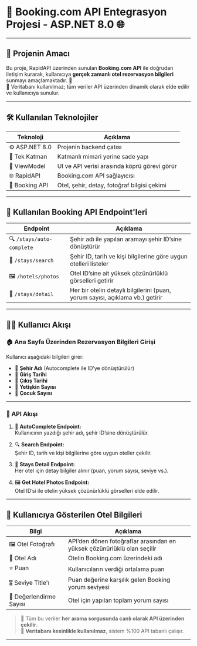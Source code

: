 # 🏨 Booking.com API Entegrasyon Projesi - ASP.NET 8.0 🌐

---

## 🚀 Projenin Amacı

Bu proje, RapidAPI üzerinden sunulan **Booking.com API** ile doğrudan iletişim kurarak, kullanıcıya **gerçek zamanlı otel rezervasyon bilgileri** sunmayı amaçlamaktadır. 🧳  
📌 Veritabanı kullanılmaz; tüm veriler API üzerinden dinamik olarak elde edilir ve kullanıcıya sunulur.

---

## 🛠️ Kullanılan Teknolojiler

| Teknoloji         | Açıklama                                           |
|------------------|---------------------------------------------------|
| ⚙️ ASP.NET 8.0     | Projenin backend çatısı                            |
| 🧱 Tek Katman       | Katmanlı mimari yerine sade yapı                  |
| 🧠 ViewModel       | UI ve API verisi arasında köprü görevi görür      |
| 🌐 RapidAPI        | Booking.com API sağlayıcısı                       |
| 🏨 Booking API     | Otel, şehir, detay, fotoğraf bilgisi çekimi       |

---

## 📡 Kullanılan Booking API Endpoint'leri

| Endpoint               | Açıklama                                                                              |
|------------------------|--------------------------------------------------------------------------------------|
| 🔍 `/stays/auto-complete` | Şehir adı ile yapılan aramayı şehir ID’sine dönüştürür                               |
| 🔎 `/stays/search`        | Şehir ID, tarih ve kişi bilgilerine göre uygun otelleri listeler                    |
| 🖼️ `/hotels/photos`       | Otel ID’sine ait yüksek çözünürlüklü görselleri getirir                              |
| 🧾 `/stays/detail`        | Her bir otelin detaylı bilgilerini (puan, yorum sayısı, açıklama vb.) getirir        |

---

## 🧑‍💻 Kullanıcı Akışı

### 🏠 Ana Sayfa Üzerinden Rezervasyon Bilgileri Girişi

Kullanıcı aşağıdaki bilgileri girer:

- 📍 **Şehir Adı** (Autocomplete ile ID’ye dönüştürülür)  
- 📅 **Giriş Tarihi**  
- 📅 **Çıkış Tarihi**  
- 👤 **Yetişkin Sayısı**  
- 👶 **Çocuk Sayısı**  

---

### 🔄 API Akışı

1. 🎯 **AutoComplete Endpoint:**  
   Kullanıcının yazdığı şehir adı, şehir ID’sine dönüştürülür.

2. 🔍 **Search Endpoint:**  
   Şehir ID, tarih ve kişi bilgilerine göre uygun oteller çekilir.

3. 🧾 **Stays Detail Endpoint:**  
   Her otel için detay bilgiler alınır (puan, yorum sayısı, seviye vs.).

4. 🖼️ **Get Hotel Photos Endpoint:**  
   Otel ID’si ile otelin yüksek çözünürlüklü görselleri elde edilir.

---

## 🏨 Kullanıcıya Gösterilen Otel Bilgileri

| Bilgi                  | Açıklama                                                                 |
|------------------------|--------------------------------------------------------------------------|
| 🖼️ Otel Fotoğrafı        | API’den dönen fotoğraflar arasından en yüksek çözünürlüklü olan seçilir |
| 🏨 Otel Adı              | Otelin Booking.com üzerindeki adı                                       |
| ⭐ Puan                 | Kullanıcıların verdiği ortalama puan                                    |
| 🎖️ Seviye Title'ı       | Puan değerine karşılık gelen Booking yorum seviyesi                    |
| 📝 Değerlendirme Sayısı | Otel için yapılan toplam yorum sayısı                                   |

> 🔁 Tüm bu veriler **her arama sorgusunda canlı olarak API üzerinden çekilir**.  
> 💾 **Veritabanı kesinlikle kullanılmaz**, sistem %100 API tabanlı çalışır.

---




